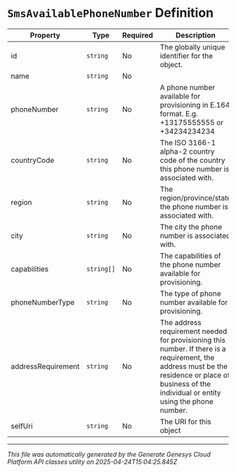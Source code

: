# `SmsAvailablePhoneNumber` Definition

| Property | Type | Required | Description |
|----------|------|----------|-------------|
| id | `string` | No | The globally unique identifier for the object. |
| name | `string` | No |  |
| phoneNumber | `string` | No | A phone number available for provisioning in E.164 format. E.g. +13175555555 or +34234234234 |
| countryCode | `string` | No | The ISO 3166-1 alpha-2 country code of the country this phone number is associated with. |
| region | `string` | No | The region/province/state the phone number is associated with. |
| city | `string` | No | The city the phone number is associated with. |
| capabilities | `string[]` | No | The capabilities of the phone number available for provisioning. |
| phoneNumberType | `string` | No | The type of phone number available for provisioning. |
| addressRequirement | `string` | No | The address requirement needed for provisioning this number. If there is a requirement, the address must be the residence or place of business of the individual or entity using the phone number. |
| selfUri | `string` | No | The URI for this object |

---

*This file was automatically generated by the Generate Genesys Cloud Platform API classes utility on 2025-04-24T15:04:25.845Z*